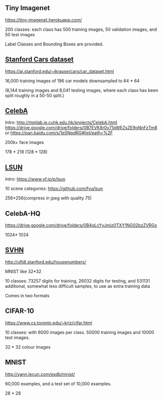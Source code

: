 ## Tiny Imagenet
https://tiny-imagenet.herokuapp.com/

200 classes: each class has 500 training images, 50 validation images, and 50 test images

Label Classes and Bounding Boxes are provided. 


## [Stanford Cars dataset](http://vision.stanford.edu/pdf/3drr13.pdf)
https://ai.stanford.edu/~jkrause/cars/car_dataset.html

16,000 training images of 196 car models downsampled to 64 * 64

(8,144 training images and 8,041 testing images, where each class has been split roughly in a 50-50 split.)

## [CelebA](https://www.cv-foundation.org/openaccess/content_iccv_2015/papers/Yang_From_Facial_Parts_ICCV_2015_paper.pdf)
Intro: http://mmlab.ie.cuhk.edu.hk/projects/CelebA.html 
https://drive.google.com/drive/folders/0B7EVK8r0v71pWEZsZE9oNnFzTm8
or https://pan.baidu.com/s/1eSNpdRG#list/path=%2F

200k+ face images

178 * 218 (128 * 128)

## [LSUN](https://arxiv.org/pdf/1506.03365.pdf)
Intro: https://www.yf.io/p/lsun

10 scene categories: https://github.com/fyu/lsun

256*256(compress in jpeg with quality 75)

## CelebA-HQ
https://drive.google.com/drive/folders/0B4qLcYyJmiz0TXY1NG02bzZVRGs

1024* 1024

## [SVHN](http://ufldl.stanford.edu/housenumbers/nips2011_housenumbers.pdf)
http://ufldl.stanford.edu/housenumbers/

MNIST like 32*32

10 classes: 73257 digits for training, 26032 digits for testing, and 531131 additional, somewhat less difficult samples, to use as extra training data

Comes in two formats

## CIFAR-10
https://www.cs.toronto.edu/~kriz/cifar.html

10 classes: with 6000 images per class. 50000 training images and 10000 test images. 

32 * 32 colour images
 
## MNIST
http://yann.lecun.com/exdb/mnist/

60,000 examples, and a test set of 10,000 examples.

28 * 28


